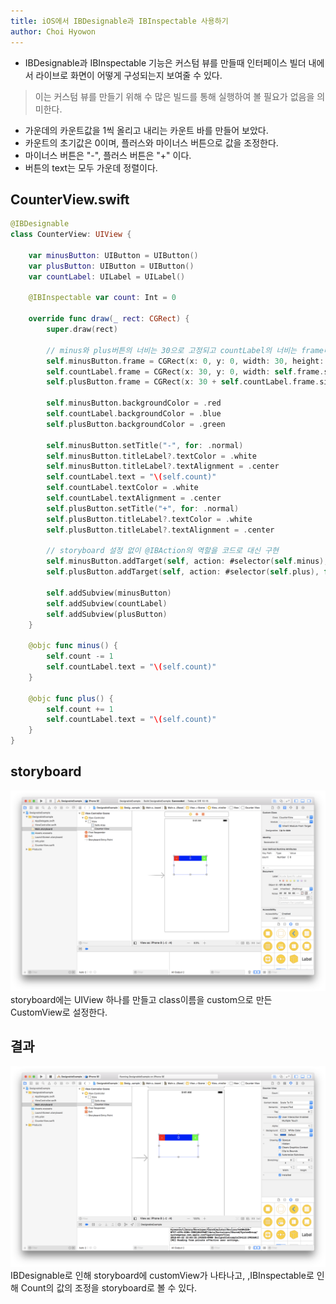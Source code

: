 ```yaml
---
title: iOS에서 IBDesignable과 IBInspectable 사용하기
author: Choi Hyowon
---
```

* IBDesignable과 IBInspectable 기능은 커스텀 뷰를 만들때 인터페이스 빌더 내에서 라이브로 화면이 어떻게 구성되는지 보여줄 수 있다.
> 이는 커스텀 뷰를 만들기 위해 수 많은 빌드를 통해 실행하여 볼 필요가 없음을 의미한다.
* 가운데의 카운트값을 1씩 올리고 내리는 카운트 바를 만들어 보았다.
* 카운트의 초기값은 0이며, 플러스와 마이너스 버튼으로 값을 조정한다.
* 마이너스 버튼은 "-", 플러스 버튼은 "+" 이다.
* 버튼의 text는 모두 가운데 정렬이다.

## CounterView.swift
```swift
@IBDesignable
class CounterView: UIView {
    
    var minusButton: UIButton = UIButton()
    var plusButton: UIButton = UIButton()
    var countLabel: UILabel = UILabel()
    
    @IBInspectable var count: Int = 0

    override func draw(_ rect: CGRect) {
        super.draw(rect)
        
        // minus와 plus버튼의 너비는 30으로 고정되고 countLabel의 너비는 frame너비 - 60으로 맞춰진다. (빈 공간이 없도록 너비가 자동으로 맞춰진다)
        self.minusButton.frame = CGRect(x: 0, y: 0, width: 30, height: 30)
        self.countLabel.frame = CGRect(x: 30, y: 0, width: self.frame.size.width - 60, height: 30)
        self.plusButton.frame = CGRect(x: 30 + self.countLabel.frame.size.width, y: 0, width: 30, height: 30)
        
        self.minusButton.backgroundColor = .red
        self.countLabel.backgroundColor = .blue
        self.plusButton.backgroundColor = .green
      
        self.minusButton.setTitle("-", for: .normal)
        self.minusButton.titleLabel?.textColor = .white
        self.minusButton.titleLabel?.textAlignment = .center
        self.countLabel.text = "\(self.count)"
        self.countLabel.textColor = .white
        self.countLabel.textAlignment = .center
        self.plusButton.setTitle("+", for: .normal)
        self.plusButton.titleLabel?.textColor = .white
        self.plusButton.titleLabel?.textAlignment = .center
        
        // storyboard 설정 없이 @IBAction의 역할을 코드로 대신 구현
        self.minusButton.addTarget(self, action: #selector(self.minus), for: .touchUpInside)
        self.plusButton.addTarget(self, action: #selector(self.plus), for: .touchUpInside)
        
        self.addSubview(minusButton)
        self.addSubview(countLabel)
        self.addSubview(plusButton)
    }
    
    @objc func minus() {
        self.count -= 1
        self.countLabel.text = "\(self.count)"
    }
    
    @objc func plus() {
        self.count += 1
        self.countLabel.text = "\(self.count)"
    }   
}
```
## storyboard
![Image](/images/CounterView_class.png)
storyboard에는 UIView 하나를 만들고 class이름을 custom으로 만든 CustomView로 설정한다.

## 결과
![Image](/images/IBDesignable_IBInspectable.png)
IBDesignable로 인해 storyboard에 customView가 나타나고, ,IBInspectable로 인해 Count의 값의 조정을 storyboard로 볼 수 있다.